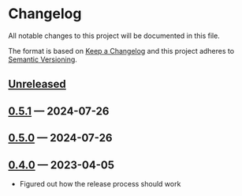 # Changelog

All notable changes to this project will be documented in this file.

The format is based on [Keep a Changelog](http://keepachangelog.com)
and this project adheres to [Semantic Versioning](http://semver.org/spec/v2.0.0.html).


## [Unreleased]

## [0.5.1] — 2024-07-26

## [0.5.0] — 2024-07-26

## [0.4.0] — 2023-04-05
- Figured out how the release process should work


[0.4.0]: https://github.com/tanelso2/clj-toolbox/compare/0.0.0...0.4.0
[0.5.0]: https://github.com/tanelso2/clj-toolbox/compare/0.4.0...0.5.0
[0.5.1]: https://github.com/tanelso2/clj-toolbox/compare/0.5.0...0.5.1
[Unreleased]: https://github.com/tanelso2/clj-toolbox/compare/0.5.1...HEAD

